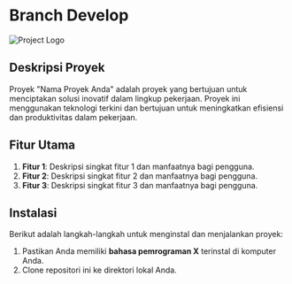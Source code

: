 # Branch Develop 

![Project Logo](logo.png)

## Deskripsi Proyek

Proyek "Nama Proyek Anda" adalah proyek yang bertujuan untuk menciptakan solusi inovatif dalam lingkup pekerjaan. Proyek ini menggunakan teknologi terkini dan bertujuan untuk meningkatkan efisiensi dan produktivitas dalam pekerjaan.

## Fitur Utama

1. **Fitur 1**: Deskripsi singkat fitur 1 dan manfaatnya bagi pengguna.
2. **Fitur 2**: Deskripsi singkat fitur 2 dan manfaatnya bagi pengguna.
3. **Fitur 3**: Deskripsi singkat fitur 3 dan manfaatnya bagi pengguna.

## Instalasi

Berikut adalah langkah-langkah untuk menginstal dan menjalankan proyek:

1. Pastikan Anda memiliki **bahasa pemrograman X** terinstal di komputer Anda.
2. Clone repositori ini ke direktori lokal Anda.
